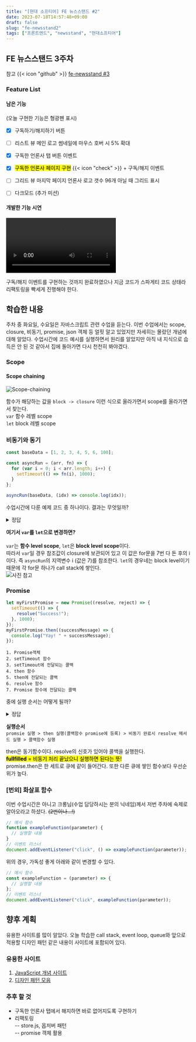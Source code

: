 ```yaml
---
title: "[현대 소프티어] FE 뉴스스탠드 #2"
date: 2023-07-18T14:57:48+09:00
draft: false
slug: "fe-newsstand2"
tags: ["프론트엔드", "newsstand", "현대소프티어"]
---
```


## FE 뉴스스탠드 3주차

참고 {{< icon "github" >}} [fe-newsstand #3](https://github.com/softeerbootcamp-2nd/fe-newsstand/pull/80)

### Feature List

#### 남은 기능

(오늘 구현한 기능은 형광펜 표시)

- [x] 구독하기/해지하기 버튼
- [ ] 리스트 뷰 메인 로고 썸네일에 마우스 호버 시 5% 확대
- [x] 구독한 언론사 탭 버튼 이벤트
- [x] <mark>구독한 언론사 페이지 구현</mark> {{< icon "check" >}} + 구독/해지 이벤트

- [ ] 그리드 뷰 마지막 페이지 언론사 로고 갯수 96개 아닐 때 그리드 표시
- [ ] 다크모드 (추가 미션)

#### 개발한 기능 시연

<video controls>
  <source src="
https://github.com/kimdaye77/Hugo-blog/assets/63107805/fc3e84e4-f891-4f79-983d-2c53bfbf7ae3" type="video/mp4" />
</video>

구독/해지 이벤트를 구현하는 것까지 완료하였으나 지금 코드가 스파게티 코드 상태라 리팩토링을 빡세게 진행해야 한다.

## 학습한 내용

주차 중 화요일, 수요일은 자바스크립트 관련 수업을 듣는다. 이번 수업에서는 scope, closure, 비동기, promise, json 객체 등 얼핏 알고 있었지만 자세히는 몰랐던 개념에 대해 알았다. 수업시간에 코드 예시를 실행하면서 원리를 알았지만 아직 내 지식으로 습득은 안 된 것 같아서 집에 돌아가면 다시 천천히 봐야겠다.

### Scope

#### Scope chaining

![Scope-chaining](https://cdn.hashnode.com/res/hashnode/image/upload/v1610133490141/DgG9zwudY.png?auto=compress,format&format=webp)

함수가 해당하는 값을 `block -> closure` 이런 식으로 올라가면서 scope를 올라가면서 찾는다.<br>
`var` 함수 레벨 scope<br>
`let` block 레벨 scope

### 비동기와 동기

```js
const baseData = [1, 2, 3, 4, 5, 6, 100];

const asyncRun = (arr, fn) => {
  for (var i = 0; i < arr.length; i++) {
    setTimeout(() => fn(i), 1000);
  }
};

asyncRun(baseData, (idx) => console.log(idx));
```

수업시간에 다룬 예제 코드 중 하나이다. 결과는 무엇일까?

<details> <summary>정답</summary>7이 7번 출력된다.</details>

**여기서 `var`를 `let`으로 변경하면?**
<br>
<br>`var`는 **함수 level scope**, `let`은 **block level scope**이다.
<br>따라서 `var`일 경우 참조값이 closure에 보관되어 있고 이 값은 for문을 7번 다 돈 후의 i이다. 즉 `asyncRun`의 지역변수 i (값은 7)를 참조한다.
`let`의 경우네는 block level이기 때문에 각 for문 하나가 call stack에 쌓인다.
<br>
![사진 참고](https://slack-imgs.com/?c=1&o1=ro&url=https%3A%2F%2Fres.cloudinary.com%2Fpracticaldev%2Fimage%2Ffetch%2Fs--kRxN-sBc--%2Fc_imagga_scale%2Cf_auto%2Cfl_progressive%2Ch_500%2Cq_auto%2Cw_1000%2Fhttps%3A%2F%2Fthepracticaldev.s3.amazonaws.com%2Fi%2Fek7ji4zrimozpp2yzk0a.png)

### Promise

```js
let myFirstPromise = new Promise((resolve, reject) => {
  setTimeout(() => {
    resolve("Success!");
  }, 1000);
});
myFirstPromise.then((successMessage) => {
  console.log("Yay! " + successMessage);
});
```

```
1. Promise객체
2. setTimeout 함수
3. setTimeout에 전달되는 콜백
4. then 함수
5. then에 전달되는 콜백
6. resolve 함수
7. Promise 함수에 전달되는 콜백
```

중에 실행 순서는 어떻게 될까?

<details> <summary>정답</summary>1 7 2 4 3 6 5</details>

**실행순서**  
`promsie 실행 > then 실행(콜백함수 promise에 등록) > 비동기 완료시 resolve 메서드 실행 > 콜백함수 실행`

then은 동기함수이다. resolve의 신호가 있어야 콜백을 실행한다.
<br><mark>**fullfilled** = 비동기 처리 끝났으니 실행하면 된다는 뜻!</mark>  
promise.then은 한 세트로 큐에 같이 들어간다. 또한 다른 큐에 쌓인 함수보다 우선순위가 높다.

### [번외] 화살표 함수

이번 수업시간은 아니고 크롱님(수업 담당하시는 분의 닉네임)께서 저번 주차에 숙제로 알아오라고 하셨다. ~~(2번이나...!)~~

```js
// 예시 함수
function exampleFunction(parameter) {
  // 실행할 내용
}
// 이벤트 리스너
document.addEventListener("click", () => exampleFunction(parameter));
```

위의 경우, 가독성 좋게 아래와 같이 변경할 수 있다.

```js
// 예시 함수
const exampleFunction = (parameter) => {
  // 실행할 내용
};
// 이벤트 리스너
document.addEventListener("click", exampleFunction(parameter));
```

## 향후 계획

유용한 사이트를 많이 알았다. 오늘 학습한 call stack, event loop, queue와 앞으로 적용할 디자인 패턴 같은 내용이 사이트에 포함되어 있다.

### 유용한 사이트

1. [JavaScript 개념 사이트](https://dev.to/lydiahallie/javascript-visualized-event-loop-3dif)
2. [디자인 패턴 모음](https://patterns-dev-kr.github.io/)

### 추후 할 것

- 구독한 언론사 탭에서 해지하면 바로 없어지도록 구현하기
- 리팩토링  
  -- store.js, 옵저버 패턴  
  -- promise 객체 활용
